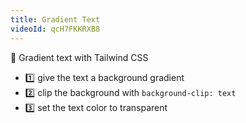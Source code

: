 ```yaml
---
title: Gradient Text
videoId: qcH7FKKRXB8
---
```


🤌 Gradient text with Tailwind CSS

- 1️⃣ give the text a background gradient
- 2️⃣ clip the background with `background-clip: text`
- 3️⃣ set the text color to transparent
